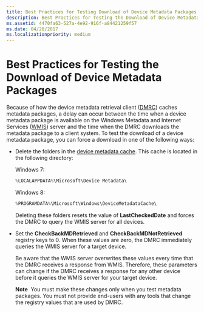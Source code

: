 ```yaml
---
title: Best Practices for Testing Download of Device Metadata Packages
description: Best Practices for Testing the Download of Device Metadata Packages
ms.assetid: 4470fa63-527a-4e92-916f-a84421259f57
ms.date: 04/20/2017
ms.localizationpriority: medium
---
```


# Best Practices for Testing the Download of Device Metadata Packages


Because of how the device metadata retrieval client ([DMRC](device-metadata-retrieval-client.md)) caches metadata packages, a delay can occur between the time when a device metadata package is available on the Windows Metadata and Internet Services ([WMIS](windows-metadata-and-internet-services.md)) server and the time when the DMRC downloads the metadata package to a client system. To test the download of a device metadata package, you can force a download in one of the following ways:

-   Delete the folders in the [device metadata cache](device-metadata-cache.md). This cache is located in the following directory:

    Windows 7:

    ```cpp
    %LOCALAPPDATA%\Microsoft\Device Metadata\
    ```

    Windows 8:

    ```cpp
    %PROGRAMDATA%\Microsoft\Windows\DeviceMetadataCache\
    ```

    Deleting these folders resets the value of **LastCheckedDate** and forces the DMRC to query the WMIS server for all devices.

-   Set the **CheckBackMDRetrieved** and **CheckBackMDNotRetrieved** registry keys to 0. When these values are zero, the DMRC immediately queries the WMIS server for a target device.

    Be aware that the WMIS server overwrites these values every time that the DMRC receives a response from WMIS. Therefore, these parameters can change if the DMRC receives a response for any other device before it queries the WMIS server for your target device.

    **Note**  You must make these changes only when you test metadata packages. You must not provide end-users with any tools that change the registry values that are used by DMRC.

     

 

 





